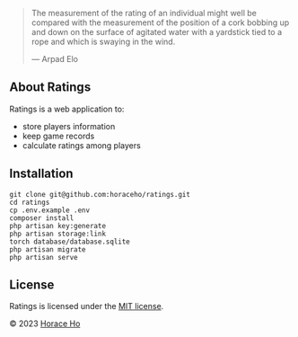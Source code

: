 > The measurement of the rating of an individual might well be compared with the measurement of the position of a cork bobbing up and down on the surface of agitated water with a yardstick tied to a rope and which is swaying in the wind.
> 
> — Arpad Elo

## About Ratings

Ratings is a web application to:

- store players information
- keep game records
- calculate ratings among players

## Installation
```
git clone git@github.com:horaceho/ratings.git
cd ratings
cp .env.example .env
composer install
php artisan key:generate
php artisan storage:link
torch database/database.sqlite
php artisan migrate
php artisan serve
```

## License

Ratings is licensed under the [MIT license](https://opensource.org/licenses/MIT).

&copy; 2023 [Horace Ho](https://horaceho.com)

